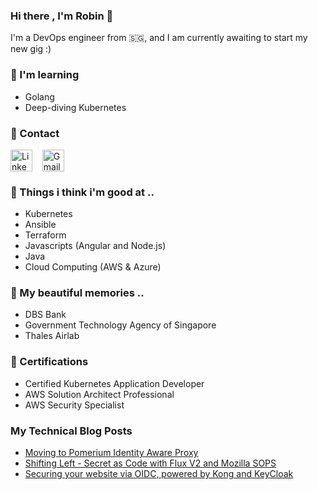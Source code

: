 ### Hi there , I'm Robin 👋

I'm a DevOps engineer from :singapore:, and I am currently awaiting to start my new gig :)

### :notebook: I'm learning
- Golang
- Deep-diving Kubernetes
### :incoming_envelope: Contact
<p align="left">
<a href="https://www.linkedin.com/in/robincher/" target="blank"><img align="center" src="https://cdn.jsdelivr.net/npm/simple-icons@3.0.1/icons/linkedin.svg" alt="Linkedin" height="35" width="35" /></a> &nbsp;&nbsp;
  <a href="mailto:robincher@gmail.com" target="blank"><img align="center" src="https://cdn.jsdelivr.net/npm/simple-icons@3.0.1/icons/gmail.svg" alt="Gmail" height="35" width="35" /></a> &nbsp;&nbsp;
</p>

### :footprints: Things i think i'm good at ..
* Kubernetes
* Ansible
* Terraform
* Javascripts (Angular and Node.js)
* Java
* Cloud Computing (AWS & Azure) 

### :luggage: My beautiful memories ..
* DBS Bank  
* Government Technology Agency of Singapore
* Thales Airlab

### :receipt: Certifications
* Certified Kubernetes Application Developer
* AWS Solution Architect Professional
* AWS Security Specialist

### My Technical Blog Posts
* [Moving to Pomerium Identity Aware Proxy](https://dev.to/robincher/moving-to-pomerium-identity-aware-proxy-4fom)
* [Shifting Left - Secret as Code with Flux V2 and Mozilla SOPS](https://dev.to/robincher/shifting-left-secret-as-code-with-flux-v2-and-mozilla-sops-19cg)
* [Securing your website via OIDC, powered by Kong and KeyCloak](https://dev.to/robincher/securing-your-site-via-oidc-powered-by-kong-and-keycloak-2ccc)
